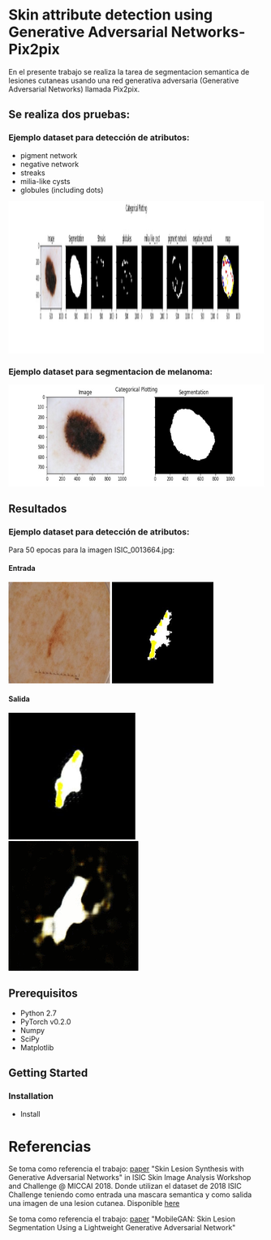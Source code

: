 # Skin attribute detection using Generative Adversarial Networks-Pix2pix

En el presente trabajo se realiza la tarea de segmentacion semantica de lesiones cutaneas usando una red generativa adversaria (Generative Adversarial Networks) llamada Pix2pix.

## Se realiza dos pruebas:
### Ejemplo dataset para detección de atributos:
<ul>
  <li>pigment network</li>
  <li>negative network</li>
  <li>streaks</li>
  <li>milia-like cysts</li>
  <li> globules (including dots)</li>
</ul>
<img src="images/MAP_ISIC_0000013.jpg?raw=true" width="2500" height = "300"/>

### Ejemplo dataset para segmentacion de melanoma: 
<img src="images/SEGMENTATION_ISIC_0000013.jpg?raw=true" width="600" height = "200"/>



## Resultados

### Ejemplo dataset para detección de atributos:
Para 50 epocas  para la imagen ISIC_0013664.jpg: 
####  Entrada
<img src="images/ISIC_0013664.jpg?raw=true" height = "200"/>  <img src="images/ISIC_0013664_map.jpg?raw=true" height = "200"/> 
####  Salida
<img src="images/0_49.jpg?raw=true" height = "250"/>  ![cifar10](images/OUTPUT_MAP.gif)



## Prerequisitos
- Python 2.7
- PyTorch v0.2.0
- Numpy
- SciPy
- Matplotlib


## Getting Started
### Installation
- Install

# Referencias
Se toma como referencia el trabajo:
[paper](https://arxiv.org/abs/1902.03253) "Skin Lesion Synthesis with Generative Adversarial Networks" in ISIC Skin Image Analysis Workshop and Challenge @ MICCAI 2018. Donde utilizan el dataset de 2018 ISIC Challenge teniendo como entrada una mascara semantica y como salida una imagen de una lesion cutanea. Disponible [here](https://github.com/alceubissoto/gan-skin-lesion)

Se toma como referencia el trabajo:
[paper](https://arxiv.org/abs/1907.00856) "MobileGAN: Skin Lesion Segmentation Using a Lightweight Generative Adversarial Network" 


